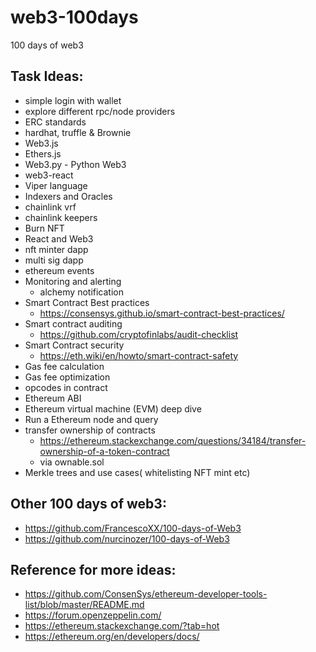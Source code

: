 # web3-100days
100 days of web3



## Task Ideas: 
- simple login with wallet 
- explore different rpc/node providers 
- ERC standards 
- hardhat, truffle & Brownie
- Web3.js
- Ethers.js
- Web3.py - Python Web3
- web3-react
- Viper language 
- Indexers and Oracles 
- chainlink vrf
- chainlink keepers 
- Burn NFT
- React and Web3
- nft minter dapp
- multi sig dapp
- ethereum events 
- Monitoring and alerting 
   - alchemy notification
- Smart Contract Best practices
    - https://consensys.github.io/smart-contract-best-practices/
- Smart contract auditing 
   - https://github.com/cryptofinlabs/audit-checklist
 - Smart Contract security 
     - https://eth.wiki/en/howto/smart-contract-safety
- Gas fee calculation 
- Gas fee optimization 
- opcodes in contract 
- Ethereum ABI
- Ethereum virtual machine (EVM) deep dive 
- Run a Ethereum node and query 
- transfer ownership of contracts
   - https://ethereum.stackexchange.com/questions/34184/transfer-ownership-of-a-token-contract
   - via ownable.sol
- Merkle trees and use cases( whitelisting NFT mint etc)


## Other 100 days of web3:
- https://github.com/FrancescoXX/100-days-of-Web3
- https://github.com/nurcinozer/100-days-of-Web3


## Reference for more ideas: 
- https://github.com/ConsenSys/ethereum-developer-tools-list/blob/master/README.md
- https://forum.openzeppelin.com/
- https://ethereum.stackexchange.com/?tab=hot
- https://ethereum.org/en/developers/docs/
